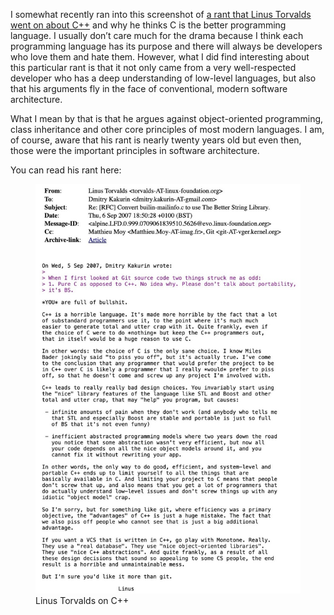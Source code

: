 I somewhat recently ran into this screenshot of [a rant that Linus Torvalds went on about C++](https://lwn.net/Articles/249460/) and why he thinks C is the better programming language. I usually don’t care much for the drama because I think each programming language has its purpose and there will always be developers who love them and hate them. However, what I did find interesting about this particular rant is that it not only came from a very well-respected developer who has a deep understanding of low-level languages, but also that his arguments fly in the face of conventional, modern software architecture.

What I mean by that is that he argues against object-oriented programming, class inheritance and other core principles of most modern languages. I am, of course, aware that his rant is nearly twenty years old but even then, those were the important principles in software architecture.

You can read his rant here:

<figure><img loading="lazy" decoding="async" src="IMG_4999.jpeg" alt=""><figcaption>Linus Torvalds on C++</figcaption></figure>